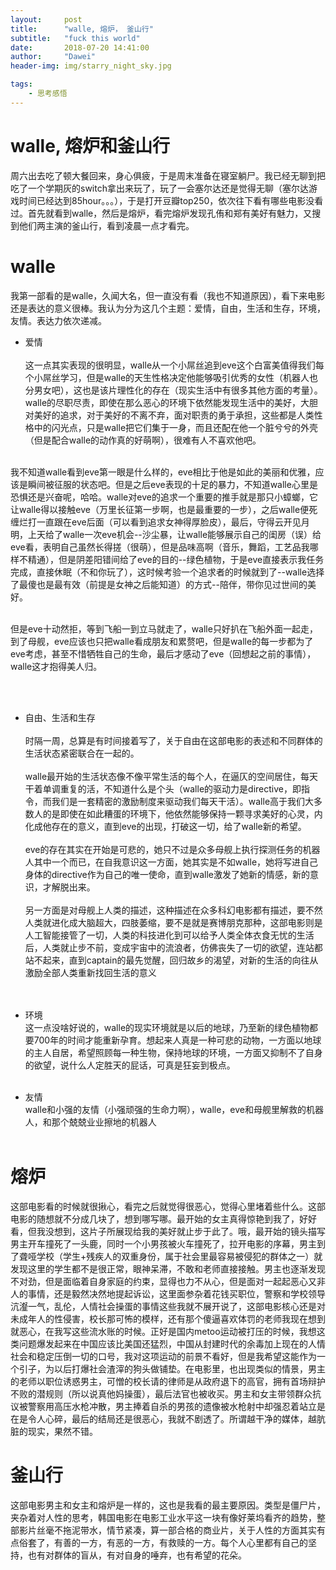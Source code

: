 ```yaml
---
layout:     post
title:      "walle, 熔炉， 釜山行"
subtitle:   "fuck this world"
date:       2018-07-20 14:41:00
author:     "Dawei"
header-img: img/starry_night_sky.jpg

tags:
    - 思考感悟
---
```

walle, 熔炉和釜山行
==

周六出去吃了顿大餐回来，身心俱疲，于是周末准备在寝室躺尸。我已经无聊到把吃了一个学期灰的switch拿出来玩了，玩了一会塞尔达还是觉得无聊（塞尔达游戏时间已经达到85hour。。。），于是打开豆瓣top250，依次往下看有哪些电影没看过。首先就看到walle，然后是熔炉，看完熔炉发现孔侑和郑有美好有魅力，又搜到他们两主演的釜山行，看到凌晨一点才看完。


# walle
我第一部看的是walle，久闻大名，但一直没有看（我也不知道原因），看下来电影还是表达的意义很棒。我认为分为这几个主题：爱情，自由，生活和生存，环境，友情。表达力依次递减。
- 爱情   
<br>这一点其实表现的很明显，walle从一个小屌丝追到eve这个白富美值得我们每个小屌丝学习，但是walle的天生性格决定他能够吸引优秀的女性（机器人也分男女吧），这也是该片理性化的存在（现实生活中有很多其他方面的考量）。walle的尽职尽责，即使在那么恶心的环境下依然能发现生活中的美好，大胆对美好的追求，对于美好的不离不弃，面对职责的勇于承担，这些都是人类性格中的闪光点，只是walle把它们集于一身，而且还配在他一个脏兮兮的外壳（但是配合walle的动作真的好萌啊），很难有人不喜欢他吧。<br/>

<br>我不知道walle看到eve第一眼是什么样的，eve相比于他是如此的美丽和优雅，应该是瞬间被征服的状态吧。但是之后eve表现的十足的暴力，不知道walle心里是恐惧还是兴奋呢，哈哈。walle对eve的追求一个重要的推手就是那只小蟑螂，它让walle得以接触eve（万里长征第一步啊，也是最重要的一步），之后walle便死缠烂打一直跟在eve后面（可以看到追求女神得厚脸皮），最后，守得云开见月明，上天给了walle一次eve机会--沙尘暴，让walle能够展示自己的闺房（误）给eve看，表明自己虽然长得搓（很萌），但是品味高啊（音乐，舞蹈，工艺品我哪样不精通），但是阴差阳错间给了eve的目的--绿色植物，于是eve直接表示我任务完成，直接休眠（不和你玩了），这时候考验一个追求者的时候就到了--walle选择了最傻也是最有效（前提是女神之后能知道）的方式--陪伴，带你见过世间的美好。 <br/>

<br>但是eve十动然拒，等到飞船一到立马就走了，walle只好扒在飞船外面一起走，到了母舰，eve应该也只把walle看成朋友和累赘吧，但是walle的每一步都为了eve考虑，甚至不惜牺牲自己的生命，最后才感动了eve（回想起之前的事情），walle这才抱得美人归。<br/>

<br><br/>


- 自由、生活和生存   
<br>时隔一周，总算是有时间接着写了，关于自由在这部电影的表述和不同群体的生活状态紧密联合在一起的。<br/>
<br>walle最开始的生活状态像不像平常生活的每个人，在逼仄的空间居住，每天干着单调重复的活，不知道什么是个头（walle的驱动力是directive，即指令，而我们是一套精密的激励制度来驱动我们每天干活）。walle高于我们大多数人的是即使在如此糟蛋的环境下，他依然能够保持一颗寻求美好的心灵，内化成他存在的意义，直到eve的出现，打破这一切，给了walle新的希望。<br/>
<br>eve的存在其实在开始是可悲的，她只不过是众多母舰上执行探测任务的机器人其中一个而已，在自我意识这一方面，她其实是不如walle，她将写进自己身体的directive作为自己的唯一使命，直到walle激发了她新的情感，新的意识，才解脱出来。</br>
<br>另一方面是对母舰上人类的描述，这种描述在众多科幻电影都有描述，要不然人类就进化成大脑超大，四肢萎缩，要不是就是赛博朋克那种，这部电影则是人工智能接管了一切，人类的科技进化到可以给予人类全体衣食无忧的生活后，人类就止步不前，变成宇宙中的流浪者，仿佛丧失了一切的欲望，连站都站不起来，直到captain的最先觉醒，回归故乡的渴望，对新的生活的向往从激励全部人类重新找回生活的意义<br/>
<br><br/>

- 环境  
这一点没啥好说的，walle的现实环境就是以后的地球，乃至新的绿色植物都要700年的时间才能重新孕育。想起来人真是一种可悲的动物，一方面以地球的主人自居，希望照顾每一种生物，保持地球的环境，一方面又抑制不了自身的欲望，说什么人定胜天的屁话，可真是狂妄到极点。
<br><br/>


- 友情  
walle和小强的友情（小强顽强的生命力啊），walle，eve和母舰里解救的机器人，和那个兢兢业业擦地的机器人
<br><br/>

# 熔炉
 这部电影看的时候就很揪心，看完之后就觉得很恶心，觉得心里堵着些什么。这部电影的随想就不分成几块了，想到哪写哪。最开始的女主真得惊艳到我了，好好看，但我没想到，这片子所展现给我的美好就止步于此了。哦，最开始的镜头描写男主开车撞死了一头鹿，同时一个小男孩被火车撞死了，拉开电影的序幕，男主到了聋哑学校（学生+残疾人的双重身份，属于社会里最容易被侵犯的群体之一）就发现这里的学生都不是很正常，眼神呆滞，不敢和老师直接接触。男主也逐渐发现不对劲，但是面临着自身家庭的约束，显得也力不从心，但是面对一起起恶心又非人的事情，还是毅然决然地提起诉讼，这里面参杂着花钱买职位，警察和学校领导沆瀣一气，乱伦，人情社会操蛋的事情这些我就不展开说了，这部电影核心还是对未成年人的性侵害，校长那可怖的模样，还有那个傻逼喜欢体罚的老师我现在想到就恶心，在我写这些流水账的时候。正好是国内metoo运动被打压的时候，我想这类问题爆发起来在中国应该比美国还猛烈，中国从封建时代的余毒加上现在的人情社会和稳定压倒一切的口号，我对这项运动的前景不看好，但是我希望这能作为一个引子，为以后打爆社会渣滓的狗头做铺垫。在电影里，也出现类似的情景，男主的老师以职位诱惑男主，可憎的校长请的律师是从政府退下的高官，拥有首场辩护不败的潜规则（所以说真他妈操蛋），最后法官也被收买。男主和女主带领群众抗议被警察用高压水枪冲散，男主捧着自杀的男孩的遗像被水枪射中却强忍着站立是在是令人心碎，最后的结局还是很恶心，我就不剧透了。所谓越干净的媒体，越肮脏的现实，果然不错。

 # 釜山行
 这部电影男主和女主和熔炉是一样的，这也是我看的最主要原因。类型是僵尸片，夹杂着对人性的思考，韩国电影在电影工业水平这一块有像好莱坞看齐的趋势，整部影片丝毫不拖泥带水，情节紧凑，算一部合格的商业片，关于人性的方面其实有点俗套了，有善的一方，有恶的一方，有救赎的一方。每个人心里都有自己的坚持，也有对群体的盲从，有对自身的唾弃，也有希望的花朵。
